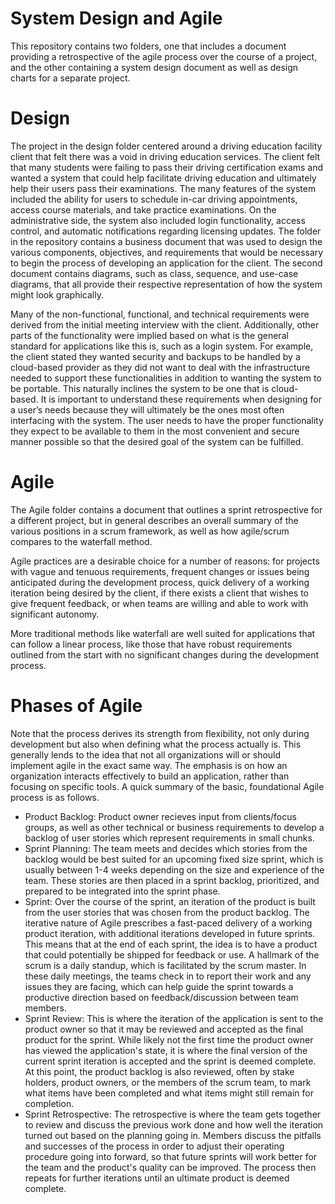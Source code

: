 # System Design and Agile
This repository contains two folders, one that includes a document providing a retrospective of the agile process over the course of a project, and the other containing a system design document as well as design charts for a separate project. 

# Design
The project in the design folder centered around a driving education facility client that felt there was a void in driving education services. The client felt that many students were failing to pass their driving certification exams and wanted a system that could help facilitate driving education and ultimately help their users pass their examinations. The many features of the system included the ability for users to schedule in-car driving appointments, access course materials, and take practice examinations. On the administrative side, the system also included login functionality, access control, and automatic notifications regarding licensing updates. The folder in the repository contains a business document that was used to design the various components, objectives, and requirements that would be necessary to begin the process of developing an application for the client. The second document contains diagrams, such as class, sequence, and use-case diagrams, that all provide their respective representation of how the system might look graphically. 

Many of the non-functional, functional, and technical requirements were derived from the initial meeting interview with the client. Additionally, other parts of the functionality were implied based on what is the general standard for applications like this is, such as a login system. For example, the client stated they wanted security and backups to be handled by a cloud-based provider as they did not want to deal with the infrastructure needed to support these functionalities in addition to wanting the system to be portable. This naturally inclines the system to be one that is cloud-based. It is important to understand these requirements when designing for a user’s needs because they will ultimately be the ones most often interfacing with the system. The user needs to have the proper functionality they expect to be available to them in the most convenient and secure manner possible so that the desired goal of the system can be fulfilled.

# Agile
The Agile folder contains a document that outlines a sprint retrospective for a different project, but in general describes an overall summary of the various positions in a scrum framework, as well as how agile/scrum compares to the waterfall method.

Agile practices are a desirable choice for a number of reasons: for projects with vague and tenuous requirements, frequent changes or issues being anticipated during the development process, quick delivery of a working iteration being desired by the client, if there exists a client that wishes to give frequent feedback, or when teams are willing and able to work with significant autonomy. 

More traditional methods like waterfall are well suited for applications that can follow a linear process, like those that have robust requirements outlined from the start with no significant changes during the development process.

# Phases of Agile
Note that the process derives its strength from flexibility, not only during development but also when defining what the process actually is. This generally lends to the idea that not all organizations will or should implement agile in the exact same way. The emphasis is on how an organization interacts effectively to build an application, rather than focusing on specific tools. A quick summary of the basic, foundational Agile process is as follows. 
* Product Backlog: Product owner recieves input from clients/focus groups, as well as other technical or business requirements to develop a backlog of user stories which represent requirements in small chunks.
* Sprint Planning: The team meets and decides which stories from the backlog would be best suited for an upcoming fixed size sprint, which is usually between 1-4 weeks depending on the size and experience of the team. These stories are then placed in a sprint backlog, prioritized, and prepared to be integrated into the sprint phase.
* Sprint: Over the course of the sprint, an iteration of the product is built from the user stories that was chosen from the product backlog. The iterative nature of Agile prescribes a fast-paced delivery of a working product iteration, with additional iterations developed in future sprints. This means that at the end of each sprint, the idea is to have a product that could potentially be shipped for feedback or use. A hallmark of the scrum is a daily standup, which is facilitated by the scrum master. In these daily meetings, the teams check in to report their work and any issues they are facing, which can help guide the sprint towards a productive direction based on feedback/discussion between team members.
* Sprint Review: This is where the iteration of the application is sent to the product owner so that it may be reviewed and accepted as the final product for the sprint. While likely not the first time the product owner has viewed the application's state, it is where the final version of the current sprint iteration is accepted and the sprint is deemed complete. At this point, the product backlog is also reviewed, often by stake holders, product owners, or the members of the scrum team, to mark what items have been completed and what items might still remain for completion.
* Sprint Retrospective: The retrospective is where the team gets together to review and discuss the previous work done and how well the iteration turned out based on the planning going in. Members discuss the pitfalls and successes of the process in order to adjust their operating procedure going into forward, so that future sprints will work better for the team and the product's quality can be improved. The process then repeats for further iterations until an ultimate product is deemed complete.

